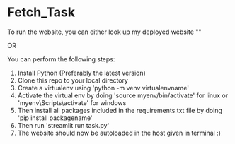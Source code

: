 # Fetch_Task

To run the website, you can either look up my deployed website ""

OR

You can perform the following steps:
1) Install Python (Preferably the latest version)
2) Clone this repo to your local directory
3) Create a virtualenv using 'python -m venv virtualenvname'
4) Activate the virtual env by doing 'source myenv/bin/activate' for linux or 'myenv\Scripts\activate' for windows
5) Then install all packages included in the requirements.txt file by doing 'pip install packagename'
6) Then run 'streamlit run task.py'
7) The website should now be autoloaded in the host given in terminal :)
